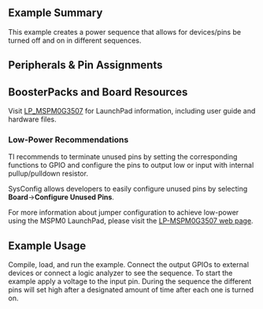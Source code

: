 ## Example Summary

This example creates a power sequence that allows for devices/pins be turned off and on in different sequences. 

## Peripherals & Pin Assignments



## BoosterPacks and Board Resources

Visit [LP_MSPM0G3507](https://www.ti.com/tool/LP-MSPM0G3507) for LaunchPad information, including user guide and hardware files.


### Low-Power Recommendations
TI recommends to terminate unused pins by setting the corresponding functions to
GPIO and configure the pins to output low or input with internal
pullup/pulldown resistor.

SysConfig allows developers to easily configure unused pins by selecting **Board**→**Configure Unused Pins**.

For more information about jumper configuration to achieve low-power using the
MSPM0 LaunchPad, please visit the [LP-MSPM0G3507 web page](https://www.ti.com/tool/LP-MSPM0G3507).

## Example Usage

Compile, load, and run the example.
Connect the output GPIOs to external devices or connect a logic analyzer to see the sequence.
To start the example apply a voltage to the input pin.
During the sequence the different pins will set high after a designated amount of time after each one is turned on.

